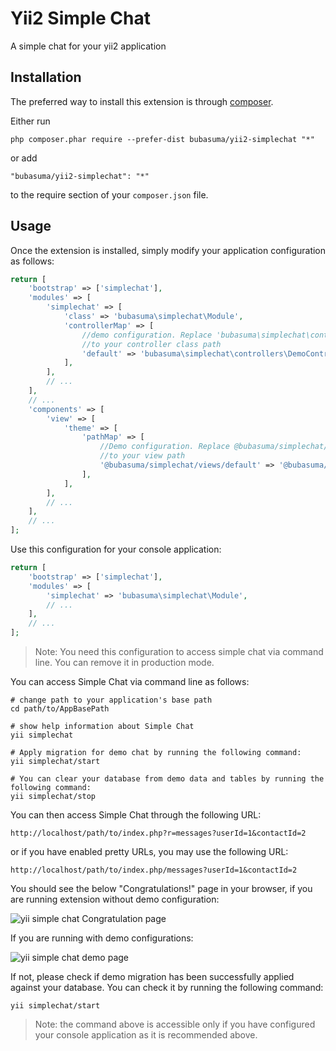 Yii2 Simple Chat
================
A simple chat for your yii2 application

Installation
------------

The preferred way to install this extension is through [composer](http://getcomposer.org/download/).

Either run

```
php composer.phar require --prefer-dist bubasuma/yii2-simplechat "*"
```

or add

```
"bubasuma/yii2-simplechat": "*"
```

to the require section of your `composer.json` file.


Usage
-----

Once the extension is installed, simply modify your application configuration as follows:

```php
return [
    'bootstrap' => ['simplechat'],
    'modules' => [
        'simplechat' => [
            'class' => 'bubasuma\simplechat\Module',
            'controllerMap' => [
                //demo configuration. Replace 'bubasuma\simplechat\controllers\DemoController'
                //to your controller class path
                'default' => 'bubasuma\simplechat\controllers\DemoController'
            ],
        ],
        // ...
    ],
    // ...
    'components' => [
        'view' => [
            'theme' => [
                'pathMap' => [                    
                    //Demo configuration. Replace @bubasuma/simplechat/views/demo 
                    //to your view path
                    '@bubasuma/simplechat/views/default' => '@bubasuma/simplechat/views/demo',
                ],
            ],
        ],
        // ...
    ],
    // ...
];
```
Use this configuration for your console application:

```php
return [
    'bootstrap' => ['simplechat'],
    'modules' => [
        'simplechat' => 'bubasuma\simplechat\Module',
        // ...
    ],
    // ...
];
```
>Note: You need this configuration to access simple chat via command line. You can remove it in production mode.

You can access Simple Chat via command line as follows:

```
# change path to your application's base path
cd path/to/AppBasePath

# show help information about Simple Chat
yii simplechat

# Apply migration for demo chat by running the following command:
yii simplechat/start

# You can clear your database from demo data and tables by running the following command:
yii simplechat/stop
```

You can then access Simple Chat through the following URL:

```
http://localhost/path/to/index.php?r=messages?userId=1&contactId=2
```

or if you have enabled pretty URLs, you may use the following URL:

```
http://localhost/path/to/index.php/messages?userId=1&contactId=2
```

You should see the below "Congratulations!" page in your browser, if you are running extension without demo configuration:

![yii simple chat Congratulation page](http://i.imgur.com/lLQnfHs.png "yii simple chat Congratulation page")

If you are running with demo configurations:

![yii simple chat demo page](http://i.imgur.com/mB0CsET.png "yii simple chat demo page")

If not, please check if demo migration has been successfully applied against your database. You can check it by running the following command:

```
yii simplechat/start
```
>Note: the command above is accessible only if you have configured your console application as it is recommended above.